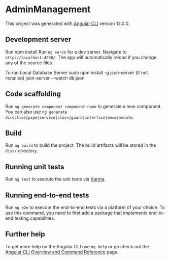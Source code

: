 # AdminManagement

This project was generated with [Angular CLI](https://github.com/angular/angular-cli) version 13.0.0.

## Development server
Run npm install
Run `ng serve` for a dev server. Navigate to `http://localhost:4200/`. The app will automatically reload if you change any of the source files.

 To run Local Database Server
sudo npm install -g json-server (if not installed)
json-server --watch db.json 

## Code scaffolding

Run `ng generate component component-name` to generate a new component. You can also use `ng generate directive|pipe|service|class|guard|interface|enum|module`.

## Build

Run `ng build` to build the project. The build artifacts will be stored in the `dist/` directory.

## Running unit tests

Run `ng test` to execute the unit tests via [Karma](https://karma-runner.github.io).

## Running end-to-end tests

Run `ng e2e` to execute the end-to-end tests via a platform of your choice. To use this command, you need to first add a package that implements end-to-end testing capabilities.

## Further help

To get more help on the Angular CLI use `ng help` or go check out the [Angular CLI Overview and Command Reference](https://angular.io/cli) page.
